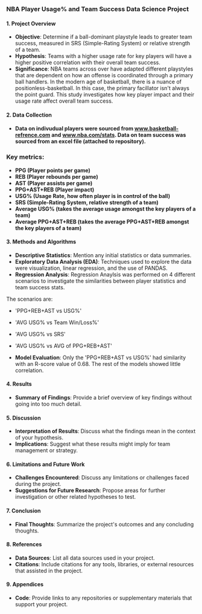 ### NBA Player Usage% and Team Success Data Science Project

#### 1. Project Overview
   - **Objective**: Determine if a ball-dominant playstyle leads to greater team success, measured in SRS (Simple-Rating System) or relative strength of a team.
   - **Hypothesis**:  Teams with a higher usage rate for key players will have a higher positive correlation with their overall team success.
   - **Significance**: NBA teams across over have adapted different playstyles that are dependent on how an offense is coordinated through a primary ball handlers. In the modern age of basketball, there is a nuance of positionless-basketball. In this case, the primary facillator isn't always the point guard. This study investigates how key player impact and their usage rate affect overall team success.

#### 2. Data Collection
   - #### Data on indivudual players were sourced from www.basketball-refrence.com and www.nba.com/stats. Data on team success was sourced from an excel file (attached to repository).

### Key metrics:

- **PPG (Player points per game)**
- **REB (Player rebounds per game)**
- **AST (Player assists per game)**
- **PPG+AST+REB (Player impact)**
- **USG% (Usage Rate, how often player is in control of the ball)**
- **SRS (Simple-Rating System, relative strength of a team)**
- **Average USG% (takes the average usage amongst the key players of a team)**
- **Average PPG+AST+REB (takes the average PPG+AST+REB amongst the key players of a team)**


#### 3. Methods and Algorithms
   - **Descriptive Statistics**: Mention any initial statistics or data summaries.
   - **Exploratory Data Analysis (EDA)**: Techniques used to explore the data were visualization, linear regression, and the use of PANDAS.
   - **Regression Analysis**: Regression Anaylsis was performed on 4 different scenarios to investigate the similarities between player statistics and team success stats.

The scenarios are:
   - 'PPG+REB+AST vs USG%'
   - 'AVG USG% vs Team Win/Loss%'
   - 'AVG USG% vs SRS'
   - 'AVG USG% vs AVG of PPG+REB+AST'
     
   - **Model Evaluation**: Only the 'PPG+REB+AST vs USG%' had similarity with an R-score value of 0.68. The rest of the models showed little correlation.

#### 4. Results
   - **Summary of Findings**: Provide a brief overview of key findings without going into too much detail.

#### 5. Discussion
   - **Interpretation of Results**: Discuss what the findings mean in the context of your hypothesis.
   - **Implications**: Suggest what these results might imply for team management or strategy.

#### 6. Limitations and Future Work
   - **Challenges Encountered**: Discuss any limitations or challenges faced during the project.
   - **Suggestions for Future Research**: Propose areas for further investigation or other related hypotheses to test.

#### 7. Conclusion
   - **Final Thoughts**: Summarize the project's outcomes and any concluding thoughts.

#### 8. References
   - **Data Sources**: List all data sources used in your project.
   - **Citations**: Include citations for any tools, libraries, or external resources that assisted in the project.

#### 9. Appendices
   - **Code**: Provide links to any repositories or supplementary materials that support your project.


